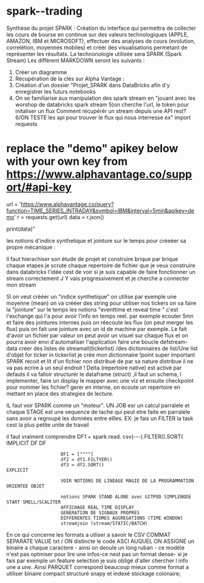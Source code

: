 # spark--trading

Synthèse du projet SPARK :
Création du interface qui permettra de collecter les cours de bourse en continue sur des valeurs technologiques (APPLE, AMAZON, IBM et MICROSOFT), effectuer des analyses de cours (evolution, correlétion, moyennes mobiles) et créér des visualisations
permetant de représenter les résultats.
La technonologie utilisée sera SPARK (Spark Stream)
Les différent MARKDOWN seront les suivants :
1) Créer un diagramme
2) Récupération de la clés sur Alpha Vantage :
3) Création d'un dossier "Projet_SPARK dans DataBricks afin d'y enregistrer les futurs notebooks
4) On se familiarise aux manipulation des spark stream en "jouant avec les worshop de databricks spark stream
5)on cherche l'url, le token pour initaliser un flux 
Comment récupérér un stream depuis une API rest?
6/ON TESTE les api pour trouver le flux qui nous interresse
ex"
import requests

# replace the "demo" apikey below with your own key from https://www.alphavantage.co/support/#api-key
url = 'https://www.alphavantage.co/query?function=TIME_SERIES_INTRADAY&symbol=IBM&interval=5min&apikey=demo'
r = requests.get(url)
data = r.json()

print(data)"

les notions d'indice synthetique et jointure sur le temps pour créeéer sa propre mécanique :

Il faut hierachiser son étude de projet et construire brique par brique chaque etapes
je scrute chaque repertoire de fichier que je veux construire dans databricks
l'idée cest de voir si je suis capable de faire fonctionner un stream correctement
J Y vais progressivement et je cherche a connecter mon stream

SI on veut crééer un "indice synthetique" on utilise par exemple une moyenne (mean)
on va crééer des string pour utiliser nos tickers on va faire la "jointure" sur le temps 
les notions "eventtime et reveal time " c'est l'exchange qui l'a pour avoir l'info en temps reel.
par exemple ecouter 5mn et faire des jointures internes puis on réecoute les flux (on peut merger les flux) puis on fait une jointure avec un id de machine par exemple.
Le fait d'avoir un fichier par valeur on peut avoir un visuel sur chaque flux et on pourra avoir envi d'automatiser l'application
faire une boucle defstream-data
créer des listes de streamall(tickerlist) /des dictionnaires de list/Une list d'objet
    for ticker in tickerlist
    je crée mon dictionnaire 
    !point super important SPARK recoit et lit d'un fichier non distribué de par sa nature distribue il ne va pas ecrire à un seul endroit !
    Delta (repertoire native) est activé par defauts 
    il va falloir structurér le dataframe (struct) ,il faut un schema, l implementer, faire un display le mapper avec une viz et ensuite 
checkpoint pour nommer les fichier? gerer en interne, on ecoute un repertoire en mettant en place des strategies de lecture.

IL faut voir SPARK comme un "moteur". UN JOB esr un calcul parralele et chaque STAGE est une sequence de tache qui peut etre faite en parralele sans avoir a regroupé les données entre ellles. EX: je fais un FILTER la task cest la plus petite unite de travail

il faut vraiment comprendre DF1  +  spark.read. csv(---).FILTER().SORT(                              IMPLICIT
                                                             DF    DF        
                                                             
                        DF1 = [""""]
                        df2 = df1.FILTYER()
                        df3 = df2.SORT()                                  EXPLICIT
                        
                        VOIR NOTIONS DE LINEAGE MAGIE DE LA PROGRAMMATION ORIENTEE OBJET
                        
                        notions SPARK STAND ALONE avec GITPOD SIMPLENODE START SMELL/SCALITER
                        AFFICHAGE REAL TIME DISPLAY
                        GENERATION DE SIGNAUX PROPRES
                        DIFFERENTES TIOMES AGGREGATIONS (TIME WINDOW)
                        streamjoin (stream/STATIC/BATCH)
                        
                        
 En ce qui concerne les formats a utliser a savoir le CSV COMMAT SEPARATE VALUE txt / ON distincte le code ASCI AUQUEL ON ASSIGNE un binaire a chaque caractere - ainsi on deoule un long ruban - ce modéle n'est pas optmiser pour lire une infos-ce nest pas un format dense- si je fais par exemple un feature selection je suis obligé d'aller chercher l info une a une.
 Ainsi PARQUET correspond beaucoup mieux comme format a utiliser binaire compact structuré snapy et indexé stockage colonaire;
